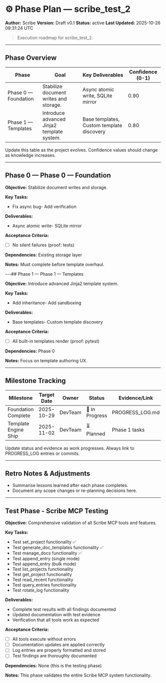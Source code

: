 
# ⚙️ Phase Plan — scribe_test_2
**Author:** Scribe
**Version:** Draft v0.1
**Status:** active
**Last Updated:** 2025-10-26 09:31:24 UTC

> Execution roadmap for scribe_test_2.

---
## Phase Overview
<!-- ID: phase_overview -->
| Phase | Goal | Key Deliverables | Confidence (0-1) |
|-------|------|------------------|------------------|
| Phase 0 — Foundation | Stabilize document writes and storage. | Async atomic write, SQLite mirror | 0.90 |
| Phase 1 — Templates | Introduce advanced Jinja2 template system. | Base templates, Custom template discovery | 0.80 |
Update this table as the project evolves. Confidence values should change as knowledge increases.


---
## Phase 0 — Phase 0 — Foundation
<!-- ID: phase_0 -->
**Objective:** Stabilize document writes and storage.

**Key Tasks:**
- Fix async bug- Add verification

**Deliverables:**
- Async atomic write- SQLite mirror

**Acceptance Criteria:**
- [ ] No silent failures (proof: tests)

**Dependencies:** Existing storage layer

**Notes:** Must complete before template overhaul.


---## Phase 1 — Phase 1 — Templates
<!-- ID: phase_1 -->
**Objective:** Introduce advanced Jinja2 template system.

**Key Tasks:**
- Add inheritance- Add sandboxing

**Deliverables:**
- Base templates- Custom template discovery

**Acceptance Criteria:**
- [ ] All built-in templates render (proof: pytest)

**Dependencies:** Phase 0

**Notes:** Focus on template authoring UX.


---
## Milestone Tracking
<!-- ID: milestone_tracking -->
| Milestone | Target Date | Owner | Status | Evidence/Link |
|-----------|-------------|-------|--------|---------------|
| Foundation Complete | 2025-10-29 | DevTeam | 🚧 In Progress | PROGRESS_LOG.md |
| Template Engine Ship | 2025-11-02 | DevTeam | ⏳ Planned | Phase 1 tasks |
Update status and evidence as work progresses. Always link to PROGRESS_LOG entries or commits.


---
## Retro Notes & Adjustments
<!-- ID: retro_notes -->
- Summarise lessons learned after each phase completes.  
- Document any scope changes or re-planning decisions here.


---
## Test Phase - Scribe MCP Testing
**Objective:** Comprehensive validation of all Scribe MCP tools and features.

**Key Tasks:**
- Test set_project functionality ✅
- Test generate_doc_templates functionality ✅  
- Test manage_docs functionality ✅
- Test append_entry (single mode)
- Test append_entry (bulk mode)
- Test list_projects functionality
- Test get_project functionality
- Test read_recent functionality
- Test query_entries functionality
- Test rotate_log functionality

**Deliverables:**
- Complete test results with all findings documented
- Updated documentation with test evidence
- Verification that all tools work as expected

**Acceptance Criteria:**
- [ ] All tools execute without errors
- [ ] Documentation updates are applied correctly
- [ ] Log entries are properly formatted and stored
- [ ] Test findings are thoroughly documented

**Dependencies:** None (this is the testing phase)

**Notes:** This phase validates the entire Scribe MCP system functionality.
